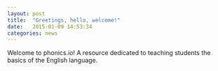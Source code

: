```yaml
---
layout: post
title:  "Greetings, hello, welcome!"
date:   2015-01-09 14:53:34
categories: news
---
```

Welcome to phonics.io! A resource dedicated to teaching students the basics of the English language.
